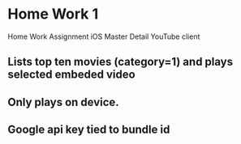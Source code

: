 # Home Work 1
Home Work Assignment iOS Master Detail YouTube client

## Lists top ten movies (category=1) and plays selected embeded video
## Only plays on device.
## Google api key tied to bundle id

